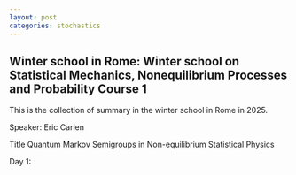 ```yaml
---
layout: post
categories: stochastics
---
```


## Winter school in Rome: Winter school on Statistical Mechanics, Nonequilibrium Processes and Probability Course 1

This is the collection of summary in the winter school in Rome in 2025.

Speaker: Eric Carlen

Title Quantum Markov Semigroups in Non-equilibrium Statistical Physics

Day 1:
